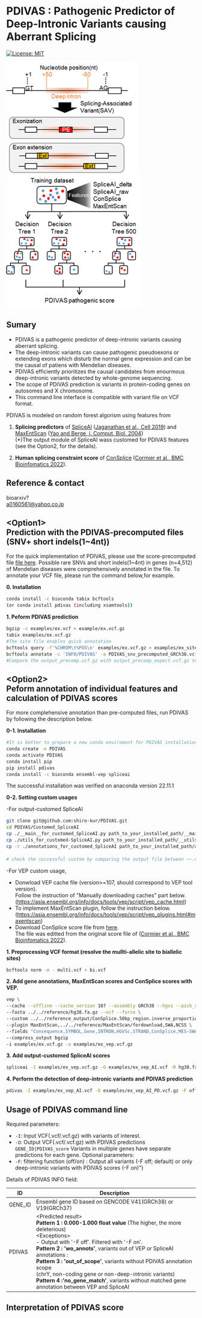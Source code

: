 # PDIVAS : Pathogenic Predictor of Deep-Intronic Variants causing Aberrant Splicing
[![License: MIT](https://img.shields.io/badge/License-MIT-yellow.svg)](https://opensource.org/licenses/MIT)

![PDIVAS2_image](/PDIVAS2.png)
![PDIVAS image](/PDIVAS.png)

## Sumary
- PDIVAS is a pathogenic predictor of deep-intronic variants causing aberrant splicing.
- The deep-intronic variants can cause pathogenic pseudoexons or extending exons which disturb the normal gene expression and can be the causal of patiens with Mendelian diseases. 
- PDIVAS efficiently prioritizes the causal candidates from enourmous deep-intronic variants detected by whole-genome sequencing. 
- The scope of PDIVAS prediction is variants in protein-coding genes on autosomes and X chromosome. 
- This command line interface is compatible with variant file on VCF format. 
 
PDIVAS is modeled on random forest algorism using features from  
1) **Splicing predictors** of [SpliceAI](https://github.com/Illumina/SpliceAI) ([Jaganathan et al., Cell 2019](https://www.sciencedirect.com/science/article/pii/S0092867418316295?via%3Dihub)) and [MaxEntScan](http://hollywood.mit.edu/burgelab/maxent/Xmaxentscan_scoreseq.html) ([Yao and Berge, j. Comput. Biol. 2004](https://www.liebertpub.com/doi/10.1089/1066527041410418?url_ver=Z39.88-2003&rfr_id=ori%3Arid%3Acrossref.org&rfr_dat=cr_pub++0pubmed))  
(*)The output module of SpliceAI wass customed for PDIVAS features (see the Option2, for the details).
          
 2) **Human splicing constraint score** of [ConSplice](https://github.com/mikecormier/ConSplice) ([Cormier et al., BMC Bioinfomatics 2022](https://bmcbioinformatics.biomedcentral.com/articles/10.1186/s12859-022-05041-x)).

## Reference & contact
bioarxiv?  
a0160561@yahoo.co.jp

## \<Option1\><br>Prediction with the PDIVAS-precomputed files (SNV+ short indels(1~4nt))
For the quick implementation of PDIVAS, please use the score-precomputed file [file here]().
Possible rare SNVs and short indels(1~4nt) in genes (n=4,512) of Mendelian diseases were comprehensively annotated in the file.
To annotate your VCF file, please run the command below,for example.

**0. Installation**
```sh
conda install -c bioconda tabix bcftools
(or conda install pdivas (including xsamtools))
```

**1. Peform PDIVAS prediction**
```sh
bgzip -c examples/ex.vcf > example/ex.vcf.gz
tabix examples/ex.vcf.gz
#The site file enables quick annotation
bcftools query -f'%CHROM\t%POS\n' examples/ex.vcf.gz > examples/ex_sites.txt
bcftools annotate -c 'INFO/PDIVAS' -a PDIVAS_snv_precomputed_GRCh38.vcf.gz -R examples/ex_sites.txt examples/ex.vcf.gz | bgzip -c > examples/ex_precomp.vcf.gz
#Compare the output_precomp.vcf.gz with output_precomp_expect.vcf.gz to validate the succcessful annotation.
```

## \<Option2\><br>Peform annotation of individual features and calculation of PDIVAS scores 
For more complehensive annotation than pre-computed files, run PDIVAS by following the description below.

**0-1. Installation**
```sh
#It is better to prepare a new conda enviroment for PDIVAS installation.
conda create -n PDIVAS
conda activate PDIVAS
conda install pip
pip install pdivas
conda install -c bioconda ensembl-vep spliceai
```
The successful installation was verified on anaconda version 22.11.1

**0-2. Setting custom usages**

-For output-customed SpliceAI
```sh
git clone git@github.com:shiro-kur/PDIVAS.git
cd PDIVAS/Customed_SpliceAI
cp ./__main__for_customed_SpliceAI.py path_to_your_installed_path/__main__.py
cp ./utils_for_customed-SpliceAI.py path_to_your_installed_path/__utils__.py
cp -r ./annotations_for_customed_SpliceAI path_to_your_installed_path/annotations

# check the successful custom by comparing the output file between ~~.vcf
```
-For VEP custom usage,
- Donwload VEP cache file (version>=107, should correspond to VEP tool version).  
Follow the instruction of "Manually downloading caches" part below.  
(https://asia.ensembl.org/info/docs/tools/vep/script/vep_cache.html)
- To implement MaxEntScan plugin, follow the instruction below.  
(https://asia.ensembl.org/info/docs/tools/vep/script/vep_plugins.html#maxentscan)
- Download ConSplice score file from [here]().  
The file was editted from the original score file of ([Cormier et al., BMC Bioinfomatics 2022](https://home.chpc.utah.edu/~u1138933/ConSplice/best_splicing_constraint_model/)).

**1. Preprocessing VCF format (resolve the mullti-allelic site to biallelic sites)**
```sh
bcftools norm -m - multi.vcf > bi.vcf
```

**2. Add gene annotations, MaxEntScan scores and ConSplice scores with VEP.**
```sh
vep \
--cache --offline --cache_version 107 --assembly GRCh38 --hgvs --pick_allele_gene \
--fasta ../../reference/hg38.fa.gz --vcf --force \
--custom ../../reference_output/ConSplice.50bp_region.inverse_proportion_refor.bed.gz,ConSplice,bed,overlap,0 \
--plugin MaxEntScan,../../reference/MaxEntScan/fordownload,SWA,NCSS \
--fields "Consequence,SYMBOL,Gene,INTRON,HGVSc,STRAND,ConSplice,MES-SWA_acceptor_diff,MES-SWA_acceptor_alt,MES-SWA_donor_diff,MES-SWA_donor_alt" \
--compress_output bgzip
-i examples/ex.vcf.gz -o examples/ex_vep.vcf.gz
```

**3. Add output-customed SpliceAI scores**
```sh
spliceai -I examples/ex_vep.vcf.gz -O examples/ex_vep_AI.vcf -R hg38.fa -A grch38 -D 300 -M 1
```

**4. Perform the detection of deep-intronic variants and PDIVAS prediction**
```sh
pdivas -I examples/ex_vep_AI.vcf -O examples/ex_vep_AI_PD.vcf.gz -F off
```
## Usage of PDIVAS command line
Required parameters:
 - ```-I```: Input VCF(.vcf/.vcf.gz) with variants of interest.
 - ```-O```: Output VCF(.vcf/.vcf.gz) with PDIVAS predictions `GENE_ID|PDIVAS_score` Variants in multiple genes have separate predictions for each gene.
Optional parameters:
 - ```-F```: filtering function (off/on) : Output all variants (-F off; default) or only deep-intronic variants with PDIVAS scores (-F on)")
 
 Details of PDIVAS INFO field:

|    ID    | Description |
| -------- | ----------- |
|  GENE_ID  | Ensembl gene ID based on GENCODE V41(GRCh38) or V19(GRCh37) |
|  PDIVAS  | \<Predicted result\> <br> **Pattern 1 : 0.000-1.000 float value**  (The higher, the more deleterious) <br> \<Exceptions\> <br> - Output with '-F off'. Filtered with '-F on'. <br> **Pattern 2 : 'wo_annots'**, variants out of VEP or SpliceAI annotations : <br>**Pattern 3 : 'out_of_scope'**, variants without PDIVAS annotation scope<br>       (chrY, non-coding gene or non-deep-intronic variants)　<br>**Pattern 4 :'no_gene_match'**, variants without matched gene annotation between VEP and SpliceAI|

## Interpretation of PDIVAS score

